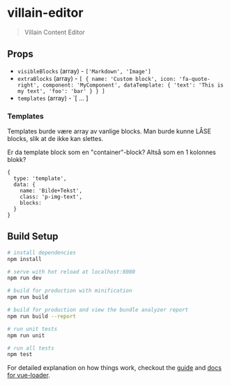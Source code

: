 # villain-editor

> Villain Content Editor

## Props

* `visibleBlocks` (array) - `['Markdown', 'Image']`
* `extraBlocks` (array) - `[
  {
    name: 'Custom block',
    icon: 'fa-quote-right',
    component: 'MyComponent',
    dataTemplate: {
      'text': 'This is my text',
      'foo': 'bar'
    }
  }
]`
* `templates` (array) - `[
  ...
]

### Templates

Templates burde være array av vanlige blocks.
Man burde kunne LÅSE blocks, slik at de ikke kan slettes.

Er da template block som en "container"-block? Altså som en 1 kolonnes blokk?

```
{
  type: 'template',
  data: {
    name: 'Bilde+Tekst',
    class: 'p-img-text',
    blocks:
  }
}
```

## Build Setup

``` bash
# install dependencies
npm install

# serve with hot reload at localhost:8080
npm run dev

# build for production with minification
npm run build

# build for production and view the bundle analyzer report
npm run build --report

# run unit tests
npm run unit

# run all tests
npm test
```

For detailed explanation on how things work, checkout the [guide](http://vuejs-templates.github.io/webpack/) and [docs for vue-loader](http://vuejs.github.io/vue-loader).
